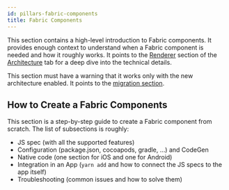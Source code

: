 ```yaml
---
id: pillars-fabric-components
title: Fabric Components
---
```


This section contains a high-level introduction to Fabric components. It provides enough context to understand when a Fabric component is needed and how it roughly works.
It points to the [Renderer](https://reactnative.dev/architecture/fabric-renderer) section of the [Architecture](https://reactnative.dev/architecture/overview) tab for a deep dive into the technical details.

This section must have a warning that it works only with the new architecture enabled. It points to the [migration section](../new-architecture-intro).

## How to Create a Fabric Components

This section is a step-by-step guide to create a Fabric component from scratch. The list of subsections is roughly:

- JS spec (with all the supported features)
- Configuration (package.json, cocoapods, gradle, …) and CodeGen
- Native code (one section for iOS and one for Android)
- Integration in an App (`yarn add` and how to connect the JS specs to the app itself)
- Troubleshooting (common issues and how to solve them)
